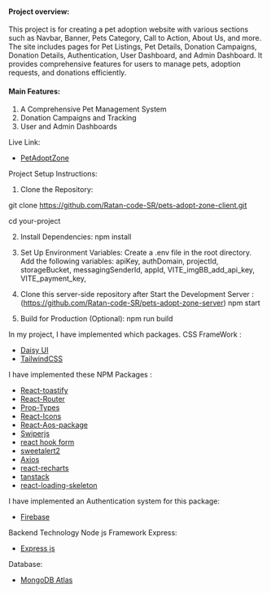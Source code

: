 #### Project overview:
This project is for creating a pet adoption website with various sections such as Navbar, Banner, Pets Category, Call to Action, About Us, and more. The site includes pages for Pet Listings, Pet Details, Donation Campaigns, Donation Details, Authentication, User Dashboard, and Admin Dashboard. It provides comprehensive features for users to manage pets, adoption requests, and donations efficiently.

#### Main Features:
1. A Comprehensive Pet Management System
2. Donation Campaigns and Tracking
3. User and Admin Dashboards

Live Link:   
- [PetAdoptZone](https://petadoptzone.web.app/)

Project Setup Instructions:
1. Clone the Repository:

git clone https://github.com/Ratan-code-SR/pets-adopt-zone-client.git

cd your-project

2. Install Dependencies:
npm install

3. Set Up Environment Variables:
Create a .env file in the root directory.
Add the following variables:
apiKey,
authDomain,
projectId,
storageBucket,
messagingSenderId,
appId,
VITE_imgBB_add_api_key,
VITE_payment_key,

4. Clone this server-side repository after Start the Development Server : (https://github.com/Ratan-code-SR/pets-adopt-zone-server)
npm start

5. Build for Production (Optional):
npm run build

 In my project, I have implemented which packages.
 CSS FrameWork :
- [Daisy UI](https://daisyui.com/)
- [TailwindCSS](https://tailwindcss.com/)


 I have implemented these NPM Packages :
- [React-toastify](https://www.npmjs.com/package/react-toastify)
- [React-Router](https://reactrouter.com/en/main)
- [Prop-Types](https://www.npmjs.com/package/prop-types)
- [React-Icons](https://react-icons.github.io/react-icons/)
- [React-Aos-package](https://michalsnik.github.io/aos/)
- [Swiperjs](https://swiperjs.com/)
- [react hook form](https://www.react-hook-form.com/)
- [sweetalert2](https://sweetalert2.github.io/)
- [Axios](https://axios-http.com/)
- [react-recharts](https://recharts.org/en-US/examples/TwoLevelPieChart)
- [tanstack](https://tanstack.com/query/latest)
- [react-loading-skeleton](https://www.npmjs.com/package/react-loading-skeleton)


 I have implemented an Authentication system for this package:
- [Firebase](https://firebase.google.com/)

 Backend Technology Node js Framework Express:
- [Express js](https://expressjs.com/)

 Database:
- [MongoDB Atlas ](https://www.mongodb.com/atlas/database)
